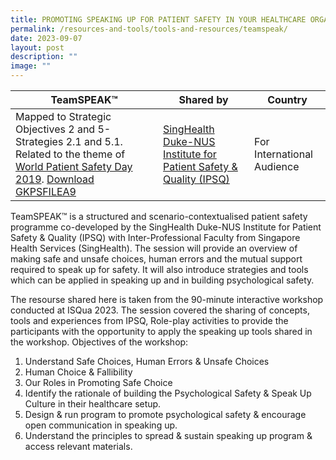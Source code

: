 ```yaml
---
title: PROMOTING SPEAKING UP FOR PATIENT SAFETY IN YOUR HEALTHCARE ORGANIZATION
permalink: /resources-and-tools/tools-and-resources/teamspeak/
date: 2023-09-07
layout: post
description: ""
image: ""
---
```

| TeamSPEAK™ | Shared by | Country |
| -------- | -------- | -------- |
| Mapped to Strategic Objectives 2 and 5- Strategies 2.1 and 5.1. Related to the theme of [World Patient Safety Day 2019](https://www.who.int/campaigns/world-patient-safety-day/2019). [Download GKPSFILEA9](/files/gkpsfilea9_promoting%20speaking%20up%20for%20patient%20safety%20in%20your%20organization.pdf)| [SingHealth Duke-NUS Institute for Patient Safety & Quality (IPSQ)](https:www.singhealthdukenus.com.sg/IPSQ)    | For International Audience  |



TeamSPEAK™ is a structured and scenario-contextualised patient safety programme co-developed by the SingHealth Duke-NUS Institute for Patient Safety & Quality (IPSQ) with Inter-Professional Faculty from Singapore Health Services (SingHealth). The session will provide an overview of making safe and unsafe choices, human errors and the mutual support required to speak up for safety. It will also introduce strategies and tools which can be applied in speaking up and in building psychological safety.

The resourse shared here is taken from the 90-minute interactive workshop conducted at ISQua 2023. The session covered the sharing of concepts, tools and experiences from IPSQ, Role-play activities to provide the participants with the opportunity to apply the speaking up tools shared in the workshop. Objectives of the workshop:

1. Understand Safe Choices, Human Errors & Unsafe Choices
2. Human Choice & Fallibility
3. Our Roles in Promoting Safe Choice
4. Identify the rationale of building the Psychological Safety & Speak Up Culture in their healthcare setup.
5. Design & run program to promote psychological safety & encourage open communication in speaking up.
6. Understand the principles to spread & sustain speaking up program & access relevant materials.